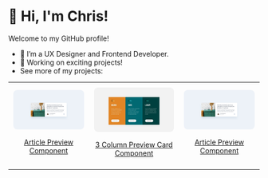 # 👋 Hi, I'm Chris!  
Welcome to my GitHub profile!  
- 🌱 I’m a UX Designer and Frontend Developer.  
- 🔭 Working on exciting projects!
  <br>
- See more of my projects:

<table>
  <tr>
    <td style="text-align: center; padding: 10px;">
      <a href="https://github.com/chrisbk9674/article-preview-component" target="_blank">
        <img src="https://github.com/chrisbk9674/chrisbk9674/raw/main/images/desktop-design-article-preview-component.jpg" alt="Article Preview Component" style="width: 200px; height: auto; border-radius: 8px;">
        <p>Article Preview Component</p>
      </a>
    </td>
    <td style="text-align: center; padding: 10px;">
      <a href="https://github.com/chrisbk9674/article-preview-component" target="_blank">
        <img src="https://github.com/chrisbk9674/chrisbk9674/raw/main/images/desktop-design-3-column.jpg" alt="Article Preview Component" style="width: 200px; height: auto; border-radius: 8px;">
        <p>3 Column Preview Card Component</p>
      </a>
    </td>
    <td style="text-align: center; padding: 10px;">
      <a href="https://github.com/chrisbk9674/article-preview-component" target="_blank">
        <img src="https://github.com/chrisbk9674/chrisbk9674/raw/main/images/desktop-design-article-preview-component.jpg" alt="Article Preview Component" style="width: 200px; height: auto; border-radius: 8px;">
        <p>Article Preview Component</p>
      </a>
    </td>
  </tr>
</table>

















    
<!--## 📈 GitHub Stats  

<table>
  <tr>
    <td><img src="https://github-readme-stats.vercel.app/api?username=chrisbk9674&show_icons=true&theme=tokyonight" height="150"/></td>
    <td><img src="https://github-readme-stats.vercel.app/api/top-langs/?username=chrisbk9674&layout=compact&theme=tokyonight" height="150"/></td>
   
  </tr>
</table> -->
